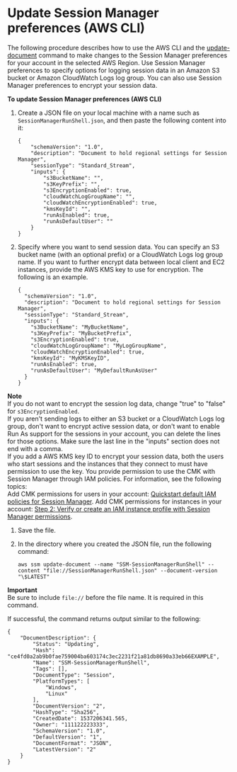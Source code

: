 # Update Session Manager preferences \(AWS CLI\)<a name="getting-started-configure-preferences-cli"></a>

The following procedure describes how to use the AWS CLI and the [update\-document](https://docs.aws.amazon.com/cli/latest/reference/ssm/update-document.html) command to make changes to the Session Manager preferences for your account in the selected AWS Region\. Use Session Manager preferences to specify options for logging session data in an Amazon S3 bucket or Amazon CloudWatch Logs log group\. You can also use Session Manager preferences to encrypt your session data\.

**To update Session Manager preferences \(AWS CLI\)**

1. Create a JSON file on your local machine with a name such as `SessionManagerRunShell.json`, and then paste the following content into it:

   ```
   {
       "schemaVersion": "1.0",
       "description": "Document to hold regional settings for Session Manager",
       "sessionType": "Standard_Stream",
       "inputs": {
           "s3BucketName": "",
           "s3KeyPrefix": "",
           "s3EncryptionEnabled": true,
           "cloudWatchLogGroupName": "",
           "cloudWatchEncryptionEnabled": true,
           "kmsKeyId": "",
           "runAsEnabled": true,
           "runAsDefaultUser": ""
       }
   }
   ```

1. Specify where you want to send session data\. You can specify an S3 bucket name \(with an optional prefix\) or a CloudWatch Logs log group name\. If you want to further encrypt data between local client and EC2 instances, provide the AWS KMS key to use for encryption\. The following is an example\.

   ```
   {
     "schemaVersion": "1.0",
     "description": "Document to hold regional settings for Session Manager",
     "sessionType": "Standard_Stream",
     "inputs": {
       "s3BucketName": "MyBucketName",
       "s3KeyPrefix": "MyBucketPrefix",
       "s3EncryptionEnabled": true,
       "cloudWatchLogGroupName": "MyLogGroupName",
       "cloudWatchEncryptionEnabled": true,
       "kmsKeyId": "MyKMSKeyID",
       "runAsEnabled": true,
       "runAsDefaultUser": "MyDefaultRunAsUser"
     }
   }
   ```
**Note**  
If you do not want to encrypt the session log data, change "true" to "false" for `s3EncryptionEnabled`\.  
If you aren't sending logs to either an S3 bucket or a CloudWatch Logs log group, don't want to encrypt active session data, or don't want to enable Run As support for the sessions in your account, you can delete the lines for those options\. Make sure the last line in the "inputs" section does not end with a comma\.  
If you add a AWS KMS key ID to encrypt your session data, both the users who start sessions and the instances that they connect to must have permission to use the key\. You provide permission to use the CMK with Session Manager through IAM policies\. For information, see the following topics:  
Add CMK permissions for users in your account: [Quickstart default IAM policies for Session Manager](getting-started-restrict-access-quickstart.md)\.
Add CMK permissions for instances in your account: [Step 2: Verify or create an IAM instance profile with Session Manager permissions](session-manager-getting-started-instance-profile.md)\.

1. Save the file\.

1. In the directory where you created the JSON file, run the following command:

   ```
   aws ssm update-document --name "SSM-SessionManagerRunShell" --content "file://SessionManagerRunShell.json" --document-version "\$LATEST"
   ```
**Important**  
Be sure to include `file://` before the file name\. It is required in this command\.

   If successful, the command returns output similar to the following:

   ```
   {
       "DocumentDescription": {
           "Status": "Updating",
           "Hash": "ce4fd0a2ab9b0fae759004ba603174c3ec2231f21a81db8690a33eb66EXAMPLE",
           "Name": "SSM-SessionManagerRunShell",
           "Tags": [],
           "DocumentType": "Session",
           "PlatformTypes": [
               "Windows",
               "Linux"
           ],
           "DocumentVersion": "2",
           "HashType": "Sha256",
           "CreatedDate": 1537206341.565,
           "Owner": "111122223333",
           "SchemaVersion": "1.0",
           "DefaultVersion": "1",
           "DocumentFormat": "JSON",
           "LatestVersion": "2"
       }
   }
   ```